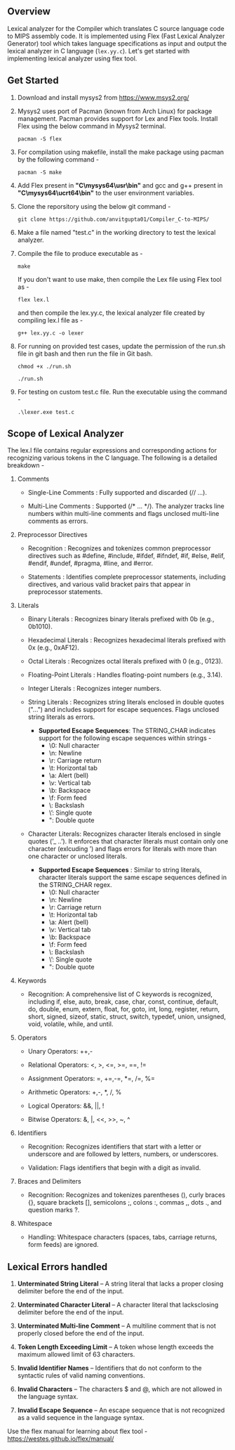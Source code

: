 ## Overview
Lexical analyzer for the Compiler which translates C source language code to MIPS assembly code. It is implemented using Flex (Fast Lexical Analyzer Generator) tool which takes language specifications as input and output the lexical analyzer in C language (```lex.yy.c```).
Let's get started with implementing lexical analyzer using flex tool.

## Get Started
1. Download and install mysys2 from https://www.msys2.org/
2. Mysys2 uses port of Pacman (known from Arch Linux) for package management. Pacman provides support for Lex and Flex tools. Install Flex using the below command in Mysys2 terminal.

   ```
   pacman -S flex
   ```
3. For compilation using makefile, install the make package using pacman by the following command -
   ```
   pacman -S make
   ```
4. Add Flex present in **"C\mysys64\usr\bin"** and gcc and g++ present in **"C\mysys64\ucrt64\bin"** to the user environment variables.
5. Clone the reporsitory using the below git command -
   ```
   git clone https://github.com/anvitgupta01/Compiler_C-to-MIPS/
   ```
6. Make a file named "test.c" in the working directory to test the lexical analyzer.
7. Compile the file to produce executable as -
   ```
   make
   ```
   If you don't want to use make, then compile the Lex file using Flex tool as -
   ```
   flex lex.l
   ```
   and then compile the lex.yy.c, the lexical analyzer file created by compiling lex.l file as -
   ```
   g++ lex.yy.c -o lexer
   ```
8. For running on provided test cases, update the permission of the run.sh file in git bash and then run the file in Git bash.
   ```
   chmod +x ./run.sh
   ```
   ```
   ./run.sh
   ```
9. For testing on custom test.c file. Run the executable using the command -
   ```
   .\lexer.exe test.c
   ```

## Scope of Lexical Analyzer
The lex.l file contains regular expressions and corresponding actions for recognizing various tokens in the C language. The following is a detailed breakdown -

1. Comments
   - Single-Line Comments : Fully supported and discarded (// ...).
     
   - Multi-Line Comments : Supported (/* ... */). The analyzer tracks line numbers within multi-line comments and flags unclosed multi-line comments as errors.

2. Preprocessor Directives
   - Recognition : Recognizes and tokenizes common preprocessor directives such as #define, #include, #ifdef, #ifndef, #if, #else, #elif, #endif, #undef, #pragma, #line, and #error.
     
   - Statements : Identifies complete preprocessor statements, including directives, and various valid bracket pairs that appear in preprocessor statements.

3. Literals
    - Binary Literals : Recognizes binary literals prefixed with 0b (e.g., 0b1010).
      
    - Hexadecimal Literals : Recognizes hexadecimal literals prefixed with 0x (e.g., 0xAF12).
      
    - Octal Literals : Recognizes octal literals prefixed with 0 (e.g., 0123).
      
    - Floating-Point Literals : Handles floating-point numbers (e.g., 3.14).
      
    - Integer Literals : Recognizes integer numbers.
      
    - String Literals : Recognizes string literals enclosed in double quotes ("...") and includes support for escape sequences. Flags unclosed string literals as errors.
      
       - **Supported Escape Sequences**: The STRING_CHAR indicates support for the following escape sequences within strings -
          - \0: Null character
          - \n: Newline
          - \r: Carriage return
          - \t: Horizontal tab
          - \a: Alert (bell)
          - \v: Vertical tab
          - \b: Backspace
          - \f: Form feed
          - \\: Backslash
          - \’: Single quote
          - \": Double quote
            
    - Character Literals: Recognizes character literals enclosed in single quotes (’_ ..’). It enforces that character literals must contain only one character (exlcuding ’) and flags errors for literals with more than one character or unclosed literals.
      
       - **Supported Escape Sequences** : Similar to string literals, character literals support the same escape sequences defined in the STRING_CHAR regex.
          - \0: Null character
          - \n: Newline
          - \r: Carriage return
          - \t: Horizontal tab
          - \a: Alert (bell)
          - \v: Vertical tab
          - \b: Backspace
          - \f: Form feed
          - \\: Backslash
          - \’: Single quote
          - \": Double quote


4. Keywords
   - Recognition: A comprehensive list of C keywords is recognized, including if, else, auto, break, case, char, const, continue, default, do, double, enum, extern, float, for, goto, int, long, register, return, short, signed, sizeof, static, struct, switch, typedef, union, unsigned, void, volatile, while, and until.
 
5. Operators
   - Unary Operators: ++,-
     
   - Relational Operators: <, >, <=, >=, ==, !=
     
   - Assignment Operators: =, +=,-=, *=, /=, %=
     
   - Arithmetic Operators: +,-, *, /, %
     
   - Logical Operators: &&, ||, !
     
   - Bitwise Operators: &, |, <<, >>, ~, ^

6. Identifiers
   - Recognition: Recognizes identifiers that start with a letter or underscore and are followed by letters, numbers, or underscores.
     
   - Validation: Flags identifiers that begin with a digit as invalid.

7. Braces and Delimiters
   - Recognition: Recognizes and tokenizes parentheses (), curly braces {}, square brackets [], semicolons ;, colons :, commas ,, dots ., and question marks ?.
 
8. Whitespace
   - Handling: Whitespace characters (spaces, tabs, carriage returns, form feeds) are ignored.


## Lexical Errors handled
1. **Unterminated String Literal** – A string literal that lacks a proper closing delimiter before the end of the input.
   
2. **Unterminated Character Literal** – A character literal that lacksclosing delimiter before the end of the input.
   
3. **Unterminated Multi-line Comment** – A multiline comment that is not properly closed before the end of the input.
   
4. **Token Length Exceeding Limit** – A token whose length exceeds the maximum allowed limit of 63 characters.
   
5. **Invalid Identifier Names** – Identifiers that do not conform to the syntactic rules of valid naming conventions.
    
6. **Invalid Characters** – The characters $ and @, which are not allowed in the language syntax.
    
7. **Invalid Escape Sequence** – An escape sequence that is not recognized as a valid sequence in the language syntax.

Use the flex manual for learning about flex tool - https://westes.github.io/flex/manual/
